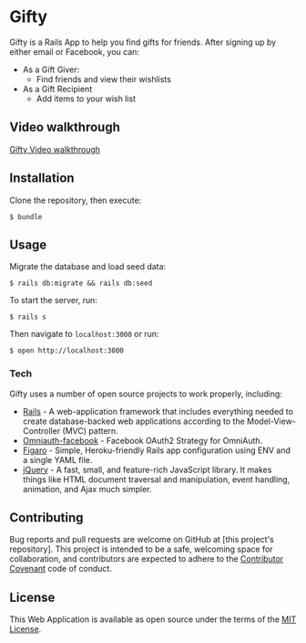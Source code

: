 # Gifty

Gifty is a Rails App to help you find gifts for friends. After signing up by either email or Facebook, you can:

  - As a Gift Giver:
    - Find friends and view their wishlists
  - As a Gift Recipient
    - Add items to your wish list

## Video walkthrough
[Gifty Video walkthrough]

## Installation
Clone the repository, then execute:
```
$ bundle
```

## Usage
Migrate the database and load seed data:
```
$ rails db:migrate && rails db:seed
```
To start the server, run:
```
$ rails s
```
Then navigate to ```localhost:3000``` or run:
```
$ open http://localhost:3000
```


### Tech

Gifty uses a number of open source projects to work properly, including:
* [Rails] - A web-application framework that includes everything needed to create database-backed web applications according to the Model-View-Controller (MVC) pattern.
* [Omniauth-facebook] - Facebook OAuth2 Strategy for OmniAuth.
* [Figaro] - Simple, Heroku-friendly Rails app configuration using ENV and a single YAML file.
* [jQuery] - A fast, small, and feature-rich JavaScript library. It makes things like HTML document traversal and manipulation, event handling, animation, and Ajax much simpler.


## Contributing

Bug reports and pull requests are welcome on GitHub at [this project's repository]. This project is intended to be a safe, welcoming space for collaboration, and contributors are expected to adhere to the [Contributor Covenant](http://contributor-covenant.org) code of conduct.

## License

This Web Application is available as open source under the terms of the [MIT License](http://opensource.org/licenses/MIT).


   [Rails]: <http://rubyonrails.org/>
   [Omniauth-facebook]: <https://github.com/mkdynamic/omniauth-facebook>
   [Figaro]: <https://github.com/laserlemon/figaro>
   [jQuery]: <http://jquery.com/>
   [Gifty Video walkthrough]: <https://drive.google.com/open?id=0BxTfGFwB1IsudlJmMHZQVWRBWkU>
